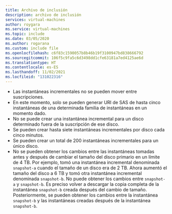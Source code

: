 ```yaml
---
title: Archivo de inclusión
description: archivo de inclusión
services: virtual-machines
author: roygara
ms.service: virtual-machines
ms.topic: include
ms.date: 03/05/2020
ms.author: rogarana
ms.custom: include file
ms.openlocfilehash: c6f83c1590057b8b46b19f3100947bd838666792
ms.sourcegitcommit: 106f5c9fa5c6d3498dd1cfe63181a7ed4125ae6d
ms.translationtype: HT
ms.contentlocale: es-ES
ms.lasthandoff: 11/02/2021
ms.locfileid: "131022316"
---
```

- Las instantáneas incrementales no se pueden mover entre suscripciones.
- En este momento, solo se pueden generar URI de SAS de hasta cinco instantáneas de una determinada familia de instantáneas en un momento dado.
- No se puede crear una instantánea incremental para un disco determinado fuera de la suscripción de ese disco.
- Se pueden crear hasta siete instantáneas incrementales por disco cada cinco minutos.
- Se pueden crear un total de 200 instantáneas incrementales para un único disco.
- No se pueden obtener los cambios entre las instantáneas tomadas antes y después de cambiar el tamaño del disco primario en un límite de 4 TB. Por ejemplo, tomó una instantánea incremental denominada `snapshot-a` cuando el tamaño de un disco era de 2 TB. Ahora aumentó el tamaño del disco a 6 TB y tomó otra instantánea incremental denominada `snapshot-b`. No puede obtener los cambios entre `snapshot-a` y `snapshot-b`. Es preciso volver a descargar la copia completa de la instantánea `snapshot-b` creada después del cambio de tamaño. Posteriormente, se pueden obtener los cambios entre la instantánea `snapshot-b` y las instantáneas creadas después de la instantánea `snapshot-b`.
